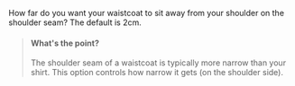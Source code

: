 
How far do you want your waistcoat to sit away from your shoulder on the shoulder seam? The default is 2cm.

> #### What's the point?
> The shoulder seam of a waistcoat is typically more narrow than your shirt. This option controls how narrow it gets (on the shoulder side).

